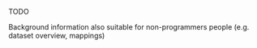 TODO

Background information also suitable for non-programmers people (e.g. dataset overview, mappings)
